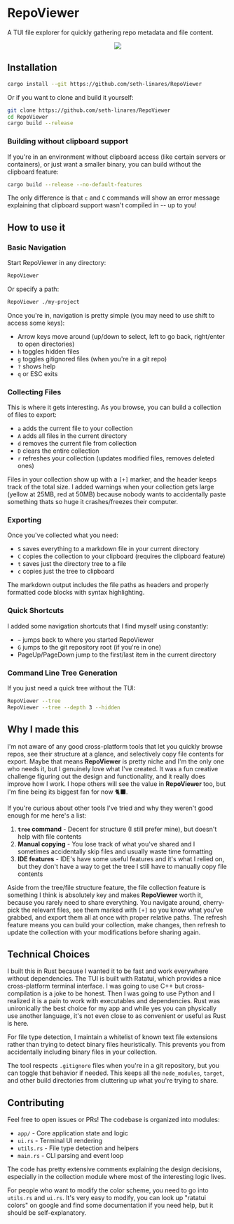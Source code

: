 # RepoViewer

A TUI file explorer for quickly gathering repo metadata and file content.

<p align="center">
    <img src="media/RepoViewer.gif" />
</p>

## Installation

```bash
cargo install --git https://github.com/seth-linares/RepoViewer
```

Or if you want to clone and build it yourself:

```bash
git clone https://github.com/seth-linares/RepoViewer
cd RepoViewer
cargo build --release
```

### Building without clipboard support

If you're in an environment without clipboard access (like certain servers or containers), or just want a smaller binary, you can build without the clipboard feature:

```bash
cargo build --release --no-default-features
```

The only difference is that `c` and `C` commands will show an error message explaining that clipboard support wasn't compiled in -- up to you!



## How to use it

### Basic Navigation

Start RepoViewer in any directory:

```bash
RepoViewer
```

Or specify a path:

```bash
RepoViewer ./my-project
```

Once you're in, navigation is pretty simple (you may need to use shift to access some keys):

- Arrow keys move around (up/down to select, left to go back, right/enter to open directories)
- `h` toggles hidden files
- `g` toggles gitignored files (when you're in a git repo)
- `?` shows help
- `q` or ESC exits



### Collecting Files

This is where it gets interesting. As you browse, you can build a collection of files to export:

- `a` adds the current file to your collection
- `A` adds all files in the current directory 
- `d` removes the current file from collection
- `D` clears the entire collection
- `r` refreshes your collection (updates modified files, removes deleted ones)

Files in your collection show up with a `[+]` marker, and the header keeps track of the total size. I added warnings when your collection gets large (yellow at 25MB, red at 50MB) because nobody wants to accidentally paste something thats so huge it crashes/freezes their computer.

### Exporting

Once you've collected what you need:

- `S` saves everything to a markdown file in your current directory
- `C` copies the collection to your clipboard (requires the clipboard feature)
- `t` saves just the directory tree to a file
- `c` copies just the tree to clipboard

The markdown output includes the file paths as headers and properly formatted code blocks with syntax highlighting.

### Quick Shortcuts

I added some navigation shortcuts that I find myself using constantly:

- `~` jumps back to where you started RepoViewer
- `G` jumps to the git repository root (if you're in one)
- PageUp/PageDown jump to the first/last item in the current directory

### Command Line Tree Generation

If you just need a quick tree without the TUI:

```bash
RepoViewer --tree
RepoViewer --tree --depth 3 --hidden
```

## Why I made this

I'm not aware of any good cross-platform tools that let you quickly browse repos, see their structure at a glance, and selectively copy file contents for export. Maybe that means **RepoViewer** is pretty niche and I'm the only one who needs it, but I genuinely love what I've created. It was a fun creative challenge figuring out the design and functionality, and it really does improve how I work. I hope others will see the value in **RepoViewer** too, but I'm fine being its biggest fan for now 🐈‍⬛.


If you're curious about other tools I've tried and why they weren't good enough for me here's a list:

1. **`tree` command** - Decent for structure (I still prefer mine), but doesn't help with file contents
2. **Manual copying** - You lose track of what you've shared and I sometimes accidentally skip files and usually waste time formatting
3. **IDE features** - IDE's have some useful features and it's what I relied on, but they don't have a way to get the tree I still have to manually copy file contents


Aside from the tree/file structure feature, the file collection feature is something I think is absolutely key and makes **RepoViewer** worth it, because you rarely need to share everything. You navigate around, cherry-pick the relevant files, see them marked with `[+]` so you know what you've grabbed, and export them all at once with proper relative paths. The refresh feature means you can build your collection, make changes, then refresh to update the collection with your modifications before sharing again.

## Technical Choices

I built this in Rust because I wanted it to be fast and work everywhere without dependencies. The TUI is built with Ratatui, which provides a nice cross-platform terminal interface. I was going to use C++ but cross-compilation is a joke to be honest. Then I was going to use Python and I realized it is a pain to work with executables and dependencies. Rust was unironically the best choice for my app and while yes you can physically use another language, it's not even close to as convenient or useful as Rust is here.

For file type detection, I maintain a whitelist of known text file extensions rather than trying to detect binary files heuristically. This prevents you from accidentally including binary files in your collection.

The tool respects `.gitignore` files when you're in a git repository, but you can toggle that behavior if needed. This keeps all the `node_modules`, `target`, and other build directories from cluttering up what you're trying to share.



## Contributing

Feel free to open issues or PRs! The codebase is organized into modules:
- `app/` - Core application state and logic
- `ui.rs` - Terminal UI rendering  
- `utils.rs` - File type detection and helpers
- `main.rs` - CLI parsing and event loop

The code has pretty extensive comments explaining the design decisions, especially in the collection module where most of the interesting logic lives.

For people who want to modify the color scheme, you need to go into `utils.rs` and `ui.rs`. It's very easy to modify, you can look up "ratatui colors" on google and find some documentation if you need help, but it should be self-explanatory.


